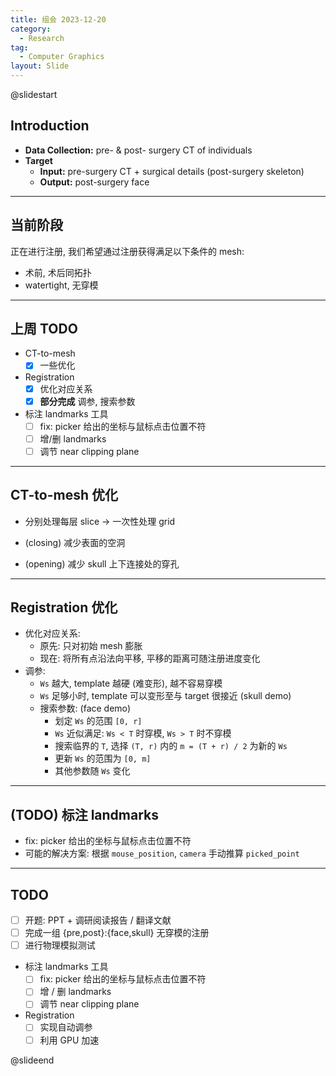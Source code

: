 ```yaml
---
title: 组会 2023-12-20
category:
  - Research
tag:
  - Computer Graphics
layout: Slide
---
```


@slidestart

## Introduction

- **Data Collection:** pre- & post- surgery CT of individuals
- **Target**
  - **Input:** pre-surgery CT + surgical details (post-surgery skeleton)
  - **Output:** post-surgery face

---

## 当前阶段

正在进行注册, 我们希望通过注册获得满足以下条件的 mesh:

- 术前, 术后同拓扑
- watertight, 无穿模

---

## 上周 TODO

- CT-to-mesh
  - [x] 一些优化
- Registration
  - [x] 优化对应关系
  - [x] **部分完成** 调参, 搜索参数
- 标注 landmarks 工具
  - [ ] fix: picker 给出的坐标与鼠标点击位置不符
  - [ ] 增/删 landmarks
  - [ ] 调节 near clipping plane

---

## CT-to-mesh 优化

- 分别处理每层 slice -> 一次性处理 grid

- (closing) 减少表面的空洞
- (opening) 减少 skull 上下连接处的穿孔

---

## Registration 优化

- 优化对应关系:
  - 原先: 只对初始 mesh 膨胀
  - 现在: 将所有点沿法向平移, 平移的距离可随注册进度变化
- 调参:
  - `Ws` 越大, template 越硬 (难变形), 越不容易穿模
  - `Ws` 足够小时, template 可以变形至与 target 很接近 (skull demo)
  - 搜索参数: (face demo)
    - 划定 `Ws` 的范围 `[0, r]`
    - `Ws` 近似满足: `Ws < T` 时穿模, `Ws > T` 时不穿模
    - 搜索临界的 `T`, 选择 `(T, r)` 内的 `m = (T + r) / 2` 为新的 `Ws`
    - 更新 `Ws` 的范围为 `[0, m]`
    - 其他参数随 `Ws` 变化

---

## (TODO) 标注 landmarks

- fix: picker 给出的坐标与鼠标点击位置不符
- 可能的解决方案: 根据 `mouse_position`, `camera` 手动推算 `picked_point`

---

## TODO

- [ ] 开题: PPT + 调研阅读报告 / 翻译文献
- [ ] 完成一组 {pre,post}:{face,skull} 无穿模的注册
- [ ] 进行物理模拟测试
- 标注 landmarks 工具
  - [ ] fix: picker 给出的坐标与鼠标点击位置不符
  - [ ] 增 / 删 landmarks
  - [ ] 调节 near clipping plane
- Registration
  - [ ] 实现自动调参
  - [ ] 利用 GPU 加速

@slideend

